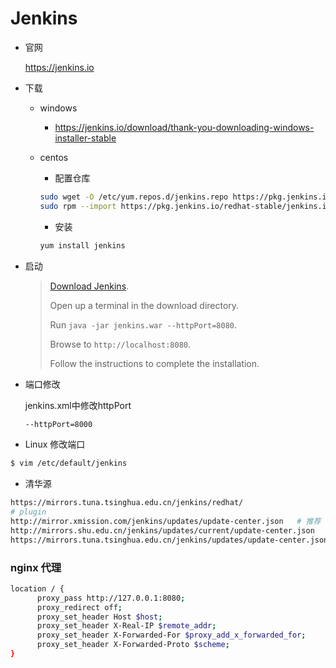 # Jenkins

* 官网

  https://jenkins.io

* 下载

  * windows

    * https://jenkins.io/download/thank-you-downloading-windows-installer-stable

  * centos

    * 配置仓库

    ```bash
    sudo wget -O /etc/yum.repos.d/jenkins.repo https://pkg.jenkins.io/redhat-stable/jenkins.repo
    sudo rpm --import https://pkg.jenkins.io/redhat-stable/jenkins.io.key
    ```

    * 安装

    ```bash
    yum install jenkins
    ```

* 启动

  > [Download Jenkins](http://mirrors.jenkins.io/war-stable/latest/jenkins.war).
  >
  > Open up a terminal in the download directory.
  >
  > Run `java -jar jenkins.war --httpPort=8080`.
  >
  > Browse to `http://localhost:8080`.
  >
  > Follow the instructions to complete the installation.

* 端口修改

  jenkins.xml中修改httpPort

  ```xml
  --httpPort=8000 
  ```

* Linux 修改端口

```bash
$ vim /etc/default/jenkins
```

* 清华源

```bash
https://mirrors.tuna.tsinghua.edu.cn/jenkins/redhat/
# plugin
http://mirror.xmission.com/jenkins/updates/update-center.json   # 推荐
http://mirrors.shu.edu.cn/jenkins/updates/current/update-center.json
https://mirrors.tuna.tsinghua.edu.cn/jenkins/updates/update-center.json
```

### nginx 代理

```bash
location / {
      proxy_pass http://127.0.0.1:8080;
      proxy_redirect off;
      proxy_set_header Host $host;
      proxy_set_header X-Real-IP $remote_addr;
      proxy_set_header X-Forwarded-For $proxy_add_x_forwarded_for;
      proxy_set_header X-Forwarded-Proto $scheme;
}
```

